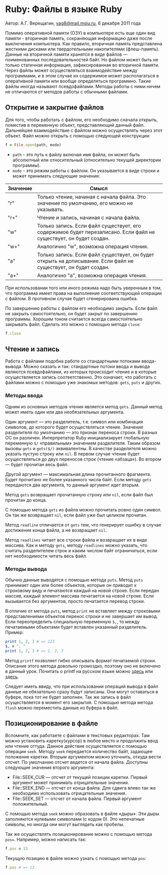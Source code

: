 # Ruby: Файлы в языке Ruby

Автор: А.Г. Верещагин, [vag8@mail.msiu.ru](mailto:vag8@mail.msiu.ru), 6 декабря 2011 года

Помимо оперативной памяти (ОЗУ) в компьютере есть еще один вид памяти - вторичная память, сохраняющая информацию даже после выключения компьютера. Как правило, вторичная память представлена жесткими дисками или твердотельными накопителями (флеш-память). Данные на вторичной памяти хранятся в виде файлов — поименованных последовательностей байт. Но файлом может быть не только статичная информация, зафиксированная во вторичной памяти. Через файлы может осуществляться взаимодействие между программами, и в этом случае их содержимое может располагаться в оперативной памяти или вообще определяться программно. Такие файлы иногда называют псевдофайлами. Методы работы с ними ничем не отличаются от методов работы с обычными файлами.

## Открытие и закрытие файлов

Для того, чтобы работать с файлом, его необходимо сначала *открыть*, поместив в переменную объект, представляющий данный файл. Дальнейшее взаимодействие с файлом можно осуществлять через этот объект. Файл можно открыть с помощью следующей конструкции:

```ruby
f = File.open(path, mode)
```

- `path` - это путь к файлу включая имя файла, он может быть абсолютный или относительный (относительно текущей директории программы). 
- `mode` - это режим работы с файлом. Он указывается в виде строки и может принимать следующие значения:

| Значение | Смысл | 
| -------- | ----- | 
| "r" | Только чтение, начиная с начала файла. Это значение по умолчанию, его можно не указывать. | 
| "r+" | Чтение и запись, начиная с начала файла. | 
| "w" | Только запись. Если файл существует, его содержимое будет перезаписано. Если файл не существует, он будет создан. | 
| "w+" | Аналогично "w", возможна операция чтения. | 
| "a" | Только запись. Если файл существует, он будет открыть на дописывание. Если файл не существует, он будет создан. | 
| "a+" | Аналогично "a", возможна операция чтения. |

При использовании того или иного режима надо быть уверенным в том, что программа имеет права на выполнение соответствующей операции с файлом. В противном случае будет сгенерирована ошибка.

По завершению работы с файлом его необходимо закрыть. Если файл не закрыть самостоятельно, он будет закрыт по завершению программы. Хорошим тоном считается всегда самостоятельно закрывать файл. Сделать это можно с помощью метода `close`:

```ruby
f.close
```

## Чтение и запись

Работа с файлами подобна работе со стандартными потоками ввода-вывода. Можно сказать и так: стандартные потоки ввода и вывода являются псевдофайлами, из которых происходит чтение и в которые осуществляется запись соответственно. Это означает, что работать с файлами можно с помощью уже знакомых методов: `gets`, `puts` и других.

### Методы ввода

Одним из основных методов чтения является метод `gets`. Данный метод может иметь один или два необязательных аргумента.

Один аргумент — это разделитель, т.е. символ или комбинация символов, до которого будет осуществляться чтение. Значение разделителя по умолчанию — это признак переноса строки. В разных ОС он различен. Интерпретатор Ruby инициализирует глобальную переменную `$/` «правильным» значением разделителя. Таким образом вызовы `gets` и `gets($/)` эквивалентны. В качестве разделителя можно указать пустую строку или `nil`. В первом случае чтение будет осуществляться до двух переносов строк (чтение «абзаца»). Во втором — будет прочитан весь файл.

Другой аргумент — максимальная длина прочитанного фрагмента. Будет прочитано не более указанного числа байт. Если методу `gets` передаются два аргумента, то данный аргумент идет вторым.

Метод `gets` возвращает прочитанную строку или `nil`, если файл был прочитан до конца.

С помощью метода `gets` из файла можно прочитать ровно один символ. Он так же возвращает `nil`, если файл уже был целиком прочитан.

Метод `readline` отличается от `gets` тем, что генерирует ошибку в случае достижения конца файла, а не возвращает `nil`.

Метод `readlines` читает все строки файла и возвращает их в виде массива. Как и методу `gets`, методу `readlines` можно указать, что считать разделителем строк и каким числом байт ограничиться, если нет необходимости читать весь файл.

### Методы вывода

Обычно данные выводятся с помощью метода `puts`. Метод `puts` принимает один или более объектов, которые он приводит к строковому виду и печатаются каждый на новой строке. Если передан массив, каждый элемент массива печатается на новой строке. Если вызывается без аргументов, просто печатается перевод строки.

В отличие от метода `puts`, метод `print` не вставляет между строковыми представлениями объектов перенос строки и не завершает им вывод. Если переопределить специальную переменную `$,`, то между печатаемыми объектами будет вставлен указанный разделитель. Пример:

```ruby
print 1, 2, 3 # => 123
$, = ", "
print 1, 2, 3 # => 1, 2, 3
```

Метод `printf` позволяет гибко описывать формат печатаемой строки. Описание этого метода довольно громоздко, поэтому оно не включено в данный урок. Почитать о printf на русском языке можно [здесь](https://ru.wikipedia.org/wiki/Printf) или [здесь](http://www.opennet.ru/man.shtml?topic=printf&category=3&russian=0).

Следует иметь ввиду, что при использовании операций вывода в файл данные не обязательно сразу будут записаны. Они могут оставаться в буфере, пока тот не будет заполнен. Так же запись в файл осуществляется в момент его закрытия. С помощью метода метода `flush` можно переместить данные из буфера в файл.

## Позиционирование в файле

Вспомните, как работаете с файлами в текстовых редакторах. Там можно установить каретку(курсор) в любое место и продолжить ввод или чтение оттуда. Данное действие осуществляется с помощью операции `seek`. Методу `seek` передается количество байт, задающее положение каретки. Вторым аргументом можно уточнить, откуда вести отсчет. По умолчанию отсчет ведется от начала файла. Доступны следующие значения второго аргумента:

- File::SEEK_CUR — отсчет от текущей позиции каретки. Первый аргумент может принимать отрицательные значения.
- File::SEEK_END — отсчет от конца файла. Для сдвига влево так же необходимо использовать отрицательные значения.
- File::SEEK_SET — отсчет от начала файла. Первый аргумент положительный.

С помощью метода `seek` можно образовать в файле «дыры». Эти дыры заполняются нулевыми символами (с кодом 0). Это непечатные символы, но иногда они могут выглядеть как пробелы.

Так же осуществлять позиционирование можно с помощью метода `pos=`. Например, можно написать так:

```ruby
f.pos = 13
```

Текущую позицию в файле можно узнать с помощью метода `pos`:

```ruby
f.pos # => 13
```
